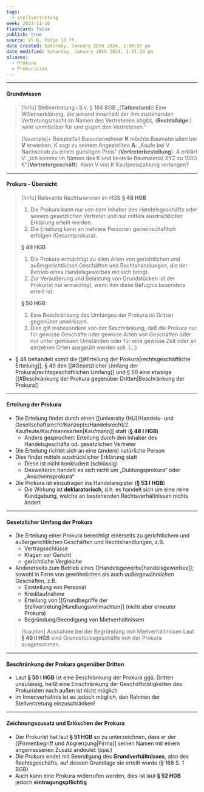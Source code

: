 ```yaml
---
tags:
  - stellvertretung
week: 2023-11-16
flashcard: false
publish: true
source: Vl 6, Folie 13 ff.
date created: Saturday, January 20th 2024, 1:30:57 pm
date modified: Saturday, January 20th 2024, 1:31:18 pm
aliases:
  - Prokura
  - Prokuristen
---
```

***
#### Grundwissen

> [!info] Stellvertretung i.S.v. § 164 BGB 
> „(**Tatbestand**:) Eine Willenserklärung, die jemand innerhalb der ihm zustehenden Vertretungsmacht im Namen des Vertretenen abgibt, (**Rechtsfolge**:) wirkt unmittelbar für und gegen den Vertretenen.“

> [!example]+ Beispielfall 
> Bauunternehmer **K** möchte Baumaterialien bei **V** erwerben. K sagt zu seinem Angestellten **A**: „Kaufe bei V Nachschub zu einem günstigen Preis“ (**Vertreterbestellung**). A erklärt V: „Ich komme im Namen des K und bestelle Baumaterial XYZ zu 1000 €“(**Vertretergeschäft**). Kann V von K Kaufpreiszahlung verlangen?

***
#### Prokura - Übersicht

> [!info] Relevante Rechtsnormen im HGB 
> **§ 48 HGB**
> 1. Die Prokura kann nur von dem Inhaber des Handelsgeschäfts oder seinem gesetzlichen Vertreter und nur mittels ausdrücklicher Erklärung erteilt werden.
> 2. Die Erteilung kann an mehrere Personen gemeinschaftlich erfolgen (Gesamtprokura).
> 
> **§ 49 HGB**
> 1. Die Prokura ermächtigt zu allen Arten von gerichtlichen und außergerichtlichen Geschäften und Rechtshandlungen, die der Betrieb eines Handelsgewerbes mit sich bringt.
> 2. Zur Veräußerung und Belastung von Grundstücken ist der Prokurist nur ermächtigt, wenn ihm diese Befugnis besonders erteilt ist.
> 
> **§ 50 HGB**
> 1. Eine Beschränkung des Umfanges der Prokura ist Dritten gegenüber unwirksam.
> 2. Dies gilt insbesondere von der Beschränkung, daß die Prokura nur für gewisse Geschäfte oder gewisse Arten von Geschäften oder nur unter gewissen Umständen oder für eine gewisse Zeit oder an einzelnen Orten ausgeübt werden soll. (…)

- § 48 behandelt somit die [[#Erteilung der Prokura|rechtsgeschäftliche Erteilung]], § 49 den [[#Gesetzlicher Umfang der Prokura|rechtsgeschäftlichen Umfang]] und § 50 eine etwaige [[#Beschränkung der Prokura gegenüber Dritten|Beschränkung der Prokura]]

***
#### Erteilung der Prokura

- Die Erteilung findet durch einen [[university (HU)/Handels- und Gesellschaftsrecht/Konzepte/Handelsrecht/2. Kaufleute/Kaufmannsarten|Kaufmann]] statt (**§ 48 I HGB**)
	- Anders gesprochen: Erteilung durch den Inhaber des Handelsgeschäfts od. gesetzlichen Vertreter 
- Die Erteilung richtet sich an eine (andere) natürliche Person
- Dies findet mittels ausdrücklicher Erklärung statt
	- Diese ist nicht konkludent (schlüssig)
	- Desweiteren handelt es sich nicht um „Duldungsprokura“ oder „Anscheinsprokura“
- Die Prokura ist einzutragen ins Handelsregister (**§ 53 I HGB**)
	- Die Wirkung ist **deklaratorisch**, d.h. es handelt sich um eine reine Kundgebung, welche an bestehenden Rechtsverhältnissen nichts ändert

***
#### Gesetzlicher Umfang der Prokura

- Die Erteilung einer Prokura berechtigt einerseits zu gerichtlichem und außergerichtlichen Geschäften und Rechtshandlungen, z.B.
	- Vertragsschlüsse
	- Klagen vor Gericht
	- gerichtliche Vergleiche
- Andererseits zum Betrieb eines [[Handelsgewerbe|handelsgewerbes]]; sowohl in Form von gewöhnlichen als auch *außergewöhnlichen* Geschäften, z.B.
	- Einstellung von Personal
	- Kreditaufnahme
	- Erteilung von [[Grundbegriffe der Stellvertretung|Handlungsvollmachten]] (nicht aber erneuter Prokura)
	- Begründung/Beendigung von Mietverhältnissen

> [!caution] Ausnahme bei der Begründung von Mietverhältnissen 
> Laut **§ 49 II HGB** sind Grundstücksgeschäfte von der Prokura ausgenommen.

***
#### Beschränkung der Prokura gegenüber Dritten

- Laut **§ 50 I HGB** ist eine Beschränkung der Prokura ggü. Dritten unzulässig, heißt eine Einschränkung der Geschäftstätigkeiten des Prokuristen nach außen ist nicht möglich
- im Innenverhältnis ist es jedoch möglich, den Rahmen der Stellvertretung einzuschränken!

***
#### Zeichnungszusatz und Erlöschen der Prokura

- Der Prokurist hat laut **§ 51 HGB** so zu unterzeichnen, dass er der [[Firmenbegriff und Abgrenzung|Firma]] seinen Namen mit einem angemessenen Zusatz andeutet (ppa.)
- Die Prokura endet mit Beendigung des **Grundverhältnisses**, also des Rechtsgeschäfts, auf dessen Grundlage sie erteilt wurde (§ 168 S. 1 BGB)
- Auch kann eine Prokura widerrufen werden, dies ist laut **§ 52 HGB** jedoch **eintragungspflichtig**

